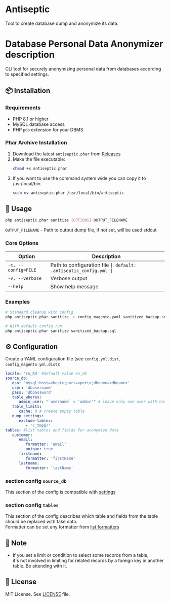 # Antiseptic
Tool to create database dump and anonymize its data.

# Database Personal Data Anonymizer description

CLI tool for securely anonymizing personal data from databases according to specified settings.

## 📦 Installation

### Requirements
- PHP 8.1 or higher
- MySQL database access
- PHP `pdo` extension for your DBMS

### Phar Archive Installation
1. Download the latest `antiseptic.phar` from [Releases](https://github.com/mygento/antiseptic/releases)
2. Make the file executable:
   ```bash
   chmod +x antiseptic.phar
   ```
3. If you want to use the command system wide you can copy it to /usr/local/bin.
   ```bash
   sudo mv antiseptic.phar /usr/local/bin/antiseptic
   ```

## 🚀 Usage

```bash
php antiseptic.phar sanitize [OPTIONS] OUTPUT_FILENAME
```

`OUTPUT_FILENAME` - Path to output dump file, if not set, will be used stdout

### Core Options
| Option               | Description                                                      |
|----------------------|------------------------------------------------------------------|
| `-c, --config=FILE`  | Path to configuration file `[ default: .antiseptic_config.yml ]` |
| `-v, --verbose`      | Verbose output                                                   |
| `--help`             | Show help message                                                |

### Examples
```bash
# Standard cleanup with config
php antiseptic.phar sanitize -c config_magento.yaml sanitized_backup.sql

# With default config run
php antiseptic.phar sanitize sanitized_backup.sql
```

## ⚙️ Configuration
Create a YAML configuration file (see `config.yml.dist`, `config_magento.yml.dist`):

```yaml
locale: 'ru_RU' #default value en_US
source_db:
   dsn: 'mysql:host=<host>;port=<port>;dbname=<dbname>'
   user: 'dbusername'
   pass: 'dbpassword'
   table_wheres:
      admin_user: "`username` = 'admin'" # leave only one user with name admin
   table_limits:
      cache: 0 # create empty table
   dump_settings:
      exclude-tables:
         - '/_tmp$/'
tables: #list tables and fields for anonymize data
   customer:
      email:
         formatter: 'email'
         unique: true
      firstname:
         formatter: 'firstName'
      lastname:
         formatter: 'lastName'
```

### section config `source_db`
This section of the config is compatible with [settings](https://github.com/ifsnop/mysqldump-php#dump-settings)

### section config `tables`
This section of the config describes which table and fields from the table should be replaced with fake data.   
Formatter can be set any formatter from [list formatters](https://fakerphp.org/formatters/)

## 📝 Note
 - If you set a limit or condition to select some records from a table,    
   it's not involved in limiting for related records by a foreign key in another table. Be attending with it.

## 📜 License
MIT License. See [LICENSE](LICENSE) file.

